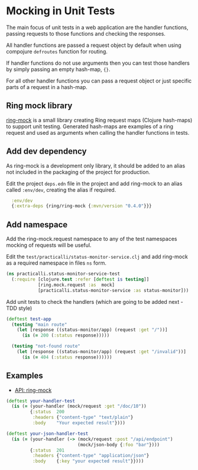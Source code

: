 # Mocking in Unit Tests

The main focus of unit tests in a web application are the handler functions, passing requests to those functions and checking the responses.

All handler functions are passed a request object by default when using compojure `defroutes` function for routing.

If handler functions do not use arguments then you can test those handlers by simply passing an empty hash-map, `{}`.

For all other handler functions you can pass a request object or just specific parts of a request in a hash-map.


## Ring mock library

[ring-mock](https://github.com/ring-clojure/ring-mock) is a small library creating Ring request maps (Clojure hash-maps) to support unit testing. Generated hash-maps are examples of a ring request and used as arguments when calling the handler functions in tests.


## Add dev dependency

As ring-mock is a development only library, it should be added to an alias not included in the packaging of the project for production.

Edit the project `deps.edn` file in the project and add ring-mock to an alias called `:env/dev`, creating the alias if required.


```clojure
  :env/dev
  {:extra-deps {ring/ring-mock {:mvn/version "0.4.0"}}}
```

## Add namespace

Add the ring-mock.request namespace to any of the test namespaces mocking of requests will be useful.

Edit the `test/practicalli/status-monitor-service.clj` and add ring-mock as a required namespace in files `ns` form.

```clojure
(ns practicalli.status-monitor-service-test
  (:require [clojure.test :refer [deftest is testing]]
            [ring.mock.request :as  mock]
            [practicalli.status-monitor-service :as status-monitor]))
```

Add unit tests to check the handlers (which are going to be added next - TDD style)

```clojure
(deftest test-app
  (testing "main route"
    (let [response ((status-monitor/app) (request :get "/"))]
      (is (= 200 (:status response)))))

  (testing "not-found route"
    (let [response ((status-monitor/app) (request :get "/invalid"))]
      (is (= 404 (:status response))))))
```


## Examples

* [API: ring-mock](https://ring-clojure.github.io/ring-mock/ring.mock.request.html)

```clojure
(deftest your-handler-test
  (is (= (your-handler (mock/request :get "/doc/10"))
         {:status  200
          :headers {"content-type" "text/plain"}
          :body    "Your expected result"})))

(deftest your-json-handler-test
  (is (= (your-handler (-> (mock/request :post "/api/endpoint")
                           (mock/json-body {:foo "bar"})))
         {:status  201
          :headers {"content-type" "application/json"}
          :body    {:key "your expected result"}})))
```
